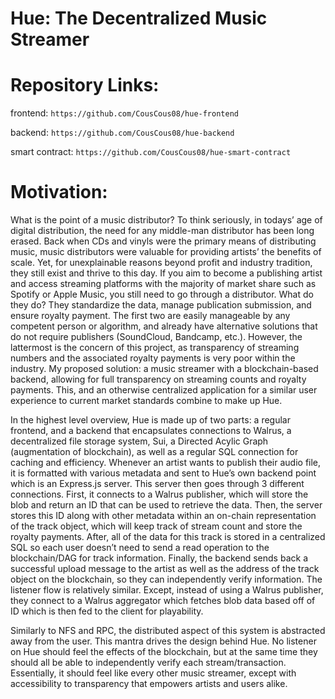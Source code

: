 # Hue: The Decentralized Music Streamer 
# Repository Links:
frontend: `https://github.com/CousCous08/hue-frontend`

backend: `https://github.com/CousCous08/hue-backend`

smart contract: `https://github.com/CousCous08/hue-smart-contract`

# Motivation:
	
What is the point of a music distributor? To think seriously, in todays’ age of digital distribution, the need for any middle-man distributor has been long erased. Back when CDs and vinyls were the primary means of distributing music, music distributors were valuable for providing artists’ the benefits of scale. Yet, for unexplainable reasons beyond profit and industry tradition, they still exist and thrive to this day. If you aim to become a publishing artist and access streaming platforms with the majority of market share such as Spotify or Apple Music, you still need to go through a distributor. What do they do? They standardize the data, manage publication submission, and ensure royalty payment. The first two are easily manageable by any competent person or algorithm, and already have alternative solutions that do not require publishers (SoundCloud, Bandcamp, etc.). However, the lattermost is the concern of this project, as transparency of streaming numbers and the associated royalty payments is very poor within the industry. My proposed solution: a music streamer with a blockchain-based backend, allowing for full transparency on streaming counts and royalty payments. This, and an otherwise centralized application for a similar user experience to current market standards combine to make up Hue.


In the highest level overview, Hue is made up of two parts: a regular frontend, and a backend that encapsulates connections to Walrus, a decentralized file storage system, Sui, a Directed Acylic Graph (augmentation of blockchain), as well as a regular SQL connection for caching and efficiency. Whenever an artist wants to publish their audio file, it is formatted with various metadata and sent to Hue’s own backend point which is an Express.js server. This server then goes through 3 different connections. First, it connects to a Walrus publisher, which will store the blob and return an ID that can be used to retrieve the data. Then, the server stores this ID along with other metadata within an on-chain representation of the track object, which will keep track of stream count and store the royalty payments. After, all of the data for this track is stored in a centralized SQL so each user doesn’t need to send a read operation to the blockchain/DAG for track information. Finally, the backend sends back a successful upload message to the artist as well as the address of the track object on the blockchain, so they can independently verify information. The listener flow is relatively similar. Except, instead of using a Walrus publisher, they connect to a Walrus aggregator which fetches blob data based off of ID which is then fed to the client for playability. 

 
Similarly to NFS and RPC, the distributed aspect of this system is abstracted away from the user. This mantra drives the design behind Hue. No listener on Hue should feel the effects of the blockchain, but at the same time they should all be able to independently verify each stream/transaction. Essentially, it should feel like every other music streamer, except with accessibility to transparency that empowers artists and users alike. 
